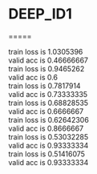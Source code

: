 # DEEP_ID1
=====

train loss is 1.0305396  
valid acc is 0.46666667  
train loss is 0.9465262   
valid acc is 0.6  
train loss is 0.7817914  
valid acc is 0.73333335  
train loss is 0.68828535  
valid acc is 0.6666667  
train loss is 0.62642306  
valid acc is 0.8666667  
train loss is 0.53032285  
valid acc is 0.93333334  
train loss is 0.51416075  
valid acc is 0.93333334  
